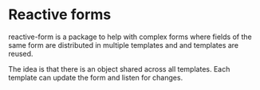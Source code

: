# Reactive forms

reactive-form is a package to help with complex forms where fields of the same form are distributed in multiple templates and and templates are reused.

The idea is that there is an object shared across all templates. Each template can update the form and listen for changes.
